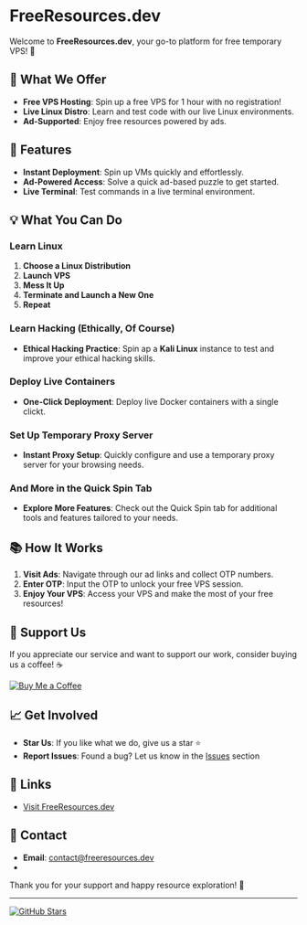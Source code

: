 # FreeResources.dev

Welcome to **FreeResources.dev**, your go-to platform for free temporary VPS! 🎉

## 🚀 What We Offer

- **Free VPS Hosting**: Spin up a free VPS for 1 hour with no registration!
- **Live Linux Distro**: Learn and test code with our live Linux environments.
- **Ad-Supported**: Enjoy free resources powered by ads.

## 🌟 Features

- **Instant Deployment**: Spin up VMs quickly and effortlessly.
- **Ad-Powered Access**: Solve a quick ad-based puzzle to get started.
- **Live Terminal**: Test commands in a live terminal environment.

## 💡 What You Can Do

### **Learn Linux**

1. **Choose a Linux Distribution**
2. **Launch VPS**
3. **Mess It Up**
4. **Terminate and Launch a New One**
5. **Repeat**

### **Learn Hacking (Ethically, Of Course)**

- **Ethical Hacking Practice**: Spin ap a **Kali Linux** instance to test and improve your ethical hacking skills.

### **Deploy Live Containers**

- **One-Click Deployment**: Deploy live Docker containers with a single clickt.

### **Set Up Temporary Proxy Server**

- **Instant Proxy Setup**: Quickly configure and use a temporary proxy server for your browsing needs.

### **And More in the Quick Spin Tab**

- **Explore More Features**: Check out the Quick Spin tab for additional tools and features tailored to your needs.


## 📚 How It Works

1. **Visit Ads**: Navigate through our ad links and collect OTP numbers.
2. **Enter OTP**: Input the OTP to unlock your free VPS session.
3. **Enjoy Your VPS**: Access your VPS and make the most of your free resources!

## 💸 Support Us

If you appreciate our service and want to support our work, consider buying us a coffee! ☕

[![Buy Me a Coffee](https://img.buymeacoffee.com/button-api/?text=Buy%20me%20a%20coffee&emoji=coffee&slug=therealserver&button_colour=FFDD00&font_colour=000000&font_family=Comic&outline_colour=000000&coffee_color=ffffff)](https://www.buymeacoffee.com/therealserver)

## 📈 Get Involved

- **Star Us**: If you like what we do, give us a star ⭐
- **Report Issues**: Found a bug? Let us know in the [Issues](https://github.com/nisso22000/freeresources.dev/issues) section

## 🔗 Links

- [Visit FreeResources.dev](https://freeresources.dev)

## 🤝 Contact

- **Email**: contact@freeresources.dev
- 
Thank you for your support and happy resource exploration! 🙌

---

[![GitHub Stars](https://img.shields.io/github/stars/nisso22000/freeresources.dev?style=social)](https://github.com/nisso22000/freeresources.dev)
